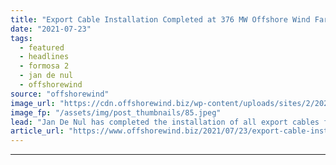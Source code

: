 ```yaml
---
title: "Export Cable Installation Completed at 376 MW Offshore Wind Farm in Taiwan"
date: "2021-07-23"
tags: 
  - featured
  - headlines
  - formosa 2
  - jan de nul
  - offshorewind
source: "offshorewind"
image_url: "https://cdn.offshorewind.biz/wp-content/uploads/sites/2/2021/07/23091003/c-Jan-De-Nul-Group-Taiwan-Formosa-2-Export-cables-installed.jpeg"
image_fp: "/assets/img/post_thumbnails/85.jpeg"
lead: "Jan De Nul has completed the installation of all export cables for the 376"
article_url: "https://www.offshorewind.biz/2021/07/23/export-cable-installation-completed-at-376-mw-offshore-wind-farm-in-taiwan/"
---
```


---

